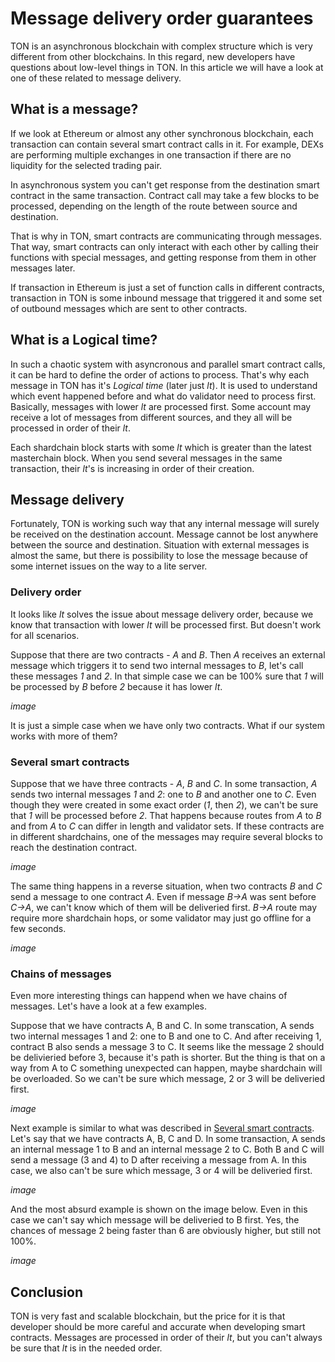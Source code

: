 # Message delivery order guarantees

TON is an asynchronous blockchain with complex structure which is very different from other blockchains. In this regard, new developers have questions about low-level things in TON. In this article we will have a look at one of these related to message delivery.

## What is a message?

If we look at Ethereum or almost any other synchronous blockchain, each transaction can contain several smart contract calls in it. For example, DEXs are performing multiple exchanges in one transaction if there are no liquidity for the selected trading pair.

In asynchronous system you can't get response from the destination smart contract in the same transaction. Contract call may take a few blocks to be processed, depending on the length of the route between source and destination.

That is why in TON, smart contracts are communicating through messages. That way, smart contracts can only interact with each other by calling their functions with special messages, and getting response from them in other messages later.

If transaction in Ethereum is just a set of function calls in different contracts, transaction in TON is some inbound message that triggered it and some set of outbound messages which are sent to other contracts.

## What is a Logical time?

In such a chaotic system with asyncronous and parallel smart contract calls, it can be hard to define the order of actions to process. That's why each message in TON has it's _Logical time_ (later just _lt_). It is used to understand which event happened before and what do validator need to process first. Basically, messages with lower _lt_ are processed first. Some account may receive a lot of messages from different sources, and they all will be processed in order of their _lt_.

Each shardchain block starts with some _lt_ which is greater than the latest masterchain block. When you send several messages in the same transaction, their _lt_'s is increasing in order of their creation.

## Message delivery

Fortunately, TON is working such way that any internal message will surely be received on the destination account. Message cannot be lost anywhere between the source and destination. Situation with external messages is almost the same, but there is possibility to lose the message because of some internet issues on the way to a lite server.

### Delivery order

It looks like _lt_ solves the issue about message delivery order, because we know that transaction with lower _lt_ will be processed first. But doesn't work for all scenarios.

Suppose that there are two contracts - _A_ and _B_. Then _A_ receives an external message which triggers it to send two internal messages to _B_, let's call these messages _1_ and _2_. In that simple case we can be 100% sure that _1_ will be processed by _B_ before _2_ because it has lower _lt_.

_image_

It is just a simple case when we have only two contracts. What if our system works with more of them?

### Several smart contracts

Suppose that we have three contracts - _A_, _B_ and _C_. In some transaction, _A_ sends two internal messages _1_ and _2_: one to _B_ and another one to _C_. Even though they were created in some exact order (_1_, then _2_), we can't be sure that _1_ will be processed before _2_. That happens because routes from _A_ to _B_ and from _A_ to _C_ can differ in length and validator sets. If these contracts are in different shardchains, one of the messages may require several blocks to reach the destination contract.

_image_

The same thing happens in a reverse situation, when two contracts _B_ and _C_ send a message to one contract _A_. Even if message _B->A_ was sent before _C->A_, we can't know which of them will be deliveried first. _B->A_ route may require more shardchain hops, or some validator may just go offline for a few seconds.

_image_

### Chains of messages

Even more interesting things can happend when we have chains of messages. Let's have a look at a few examples.

Suppose that we have contracts A, B and C. In some transcation, A sends two internal messages 1 and 2: one to B and one to C. And after receiving 1, contract B also sends a message 3 to C. It seems like the message 2 should be delivieried before 3, because it's path is shorter. But the thing is that on a way from A to C something unexpected can happen, maybe shardchain will be overloaded. So we can't be sure which message, 2 or 3 will be deliveried first.

_image_

Next example is similar to what was described in [Several smart contracts](#several-smart-contracts). Let's say that we have contracts A, B, C and D. In some transaction, A sends an internal message 1 to B and an internal message 2 to C. Both B and C will send a message (3 and 4) to D after receiving a message from A. In this case, we also can't be sure which message, 3 or 4 will be deliveried first.

_image_

And the most absurd example is shown on the image below. Even in this case we can't say which message will be deliveried to B first. Yes, the chances of message 2 being faster than 6 are obviously higher, but still not 100%.

_image_

## Conclusion

TON is very fast and scalable blockchain, but the price for it is that developer should be more careful and accurate when developing smart contracts. Messages are processed in order of their _lt_, but you can't always be sure that _lt_ is in the needed order.
